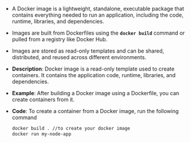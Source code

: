 - A Docker image is a lightweight, standalone, executable package that contains everything needed to run an application, including the code, runtime, libraries, and dependencies.
- Images are built from Dockerfiles using the **`docker build`** command or pulled from a registry like Docker Hub.
- Images are stored as read-only templates and can be shared, distributed, and reused across different environments.

- **Description**: Docker image is a read-only template used to create containers. It contains the application code, runtime, libraries, and dependencies.
- **Example**: After building a Docker image using a Dockerfile, you can create containers from it.
- **Code**: To create a container from a Docker image, run the following command
    
    ```bash
    docker build . //to create your docker image
    docker run my-node-app
    ```